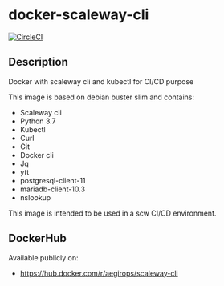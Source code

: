 # docker-scaleway-cli

[![CircleCI](https://circleci.com/gh/aegirops/docker-scaleway-cli.svg?style=svg)](https://circleci.com/gh/aegirops/docker-scaleway-cli)

## Description

Docker with scaleway cli and kubectl for CI/CD purpose

This image is based on debian buster slim and contains:

- Scaleway cli
- Python 3.7
- Kubectl
- Curl
- Git
- Docker cli
- Jq
- ytt
- postgresql-client-11
- mariadb-client-10.3
- nslookup

This image is intended to be used in a scw CI/CD environment.

## DockerHub

Available publicly on:

- https://hub.docker.com/r/aegirops/scaleway-cli
